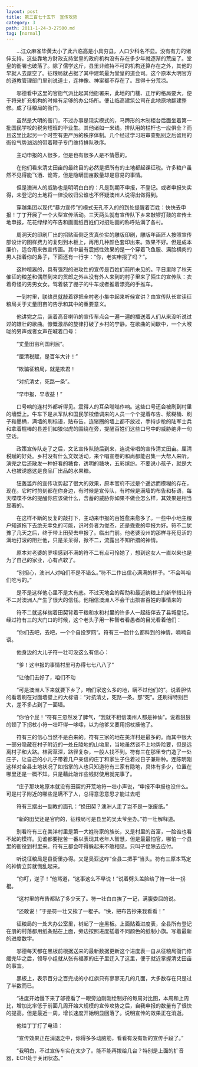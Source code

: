 ```yaml
---
layout: post
title: 第二百七十五节　宣传攻势
category: 3
path: 2011-1-24-3-27500.md
tag: [normal]
---
```


　　…江众麻雀毕黄太小了此六临高是小具穷县，人口少科名不显。没有有力的诸伸支持。这些靠地方财政支持堂皇的政府机构没有存在多少年就逐渐的荒废了。堂皇的衙署也破落了。除了儒学这斤，县里非维持不可的机构还算存在之外，其他的早就人去屋空了。征粮局就占据了其中建筑最为堂皇的道会司。这个原本大明官方的道教管理部门里别说道士，连神像、神案都不存在了。显得十分荒凉。

　　邬德看中这里的官衙气派比起其他衙署来，此地的门楼、正厅的格局要大，便于将来扩充机构的时候有足够的办公场所。便让临高建筑公司在此地原地翻建整修。成了征粮局的衙门。

　　虽然是大明的衙门，不过办事是现实模式的，马蹄形的木制柜台后面坐着第一批国民学校的税务短班的毕业生。其他诸如一米线。排队用的栏杆也一应俱全？而且这里比起另一个时空有更严厉的秩序体制。几个经过学习班审查甄别之后留用的衙役气势汹汹的带着鞭子专门维持排队秩序。

　　主动申报的人很多，但是也有很多人是不情愿的。

　　在他们看来清丈田亩的最终目的必然是把所有的土地都起课征税。许多粮户虽然不见得能飞洒、诡寄，但是隐瞒田亩数量却是容易的事情。

　　但是澳洲人的威胁也是明明白白的：凡是到期不申报，不登记。或者申报失实得，未登记的土地将一律没收归公谁也不怀疑澳州人说得出做得到。

　　穿越集团以现代“暴力宣传”的模式无孔不入的的到处提醒着百姓：快快去申报！丁丁开展了一个大型宣传活动。三天两头就有宣传队下乡来敲锣打鼓的宣传土地申报，花花绿绿的布告和画画纸百姓们对招贴画的称呼贴满了各村。

　　周洞天的印刷厂出的招贴画倒乏货真价实的雕版印刷，雕版年画匠人按照宣传部设计的图样费力的复刻到木板上，再用几种颜色套印出来。效果不好。但是成本廉价，适合用来做宣传画。其中最有震撼性效果的是一个穿着飞鱼服、满脸横肉的男人指着你的鼻子，下面还有一行字：“你，老实申报了吗？”。

　　这种喧嚣的，具有强烈的进攻性的宣传是百姓们前所未见的。平日里除了秋天催征的粮差和偶然到来的货郎之外从没有外人来到的村子里来了陌生的宣传队：衣着奇怪的男男女女。驾着装了棚子的牛车或者推着漂亮的手推车。

　　一到村里，联络员就敲着锣把全村老小集中起来听候宣讲？由宣传队长宣读征粮局关于丈量田亩的告示和其中的重要意义。

　　他讲完之后，装着高音喇叭的宣传车点会一遍一遍的播送着人们从来没听说过过的雄壮的歌曲。慷慨激昂的旋律打破了乡村的宁静。在歌曲的间歇中，一个大喉咙的男声或者女声在喊着口号：

　　“丈量田亩利国利民”。

　　“厘清税赋，是百年大计！”

　　“欺骗征粮局，就是欺君！

　　“对抗清丈，死路一条”。

　　“早申报，早收益！”

　　口号响的连村外都听得见。震得人的耳朵嗡嗡作响。这些口号还会被刷到村里的墙壁上。牛车下是从军队和国民学校借调来的人员一个个提着布告、浆糊桶、刷子和墨桶，满墙的刷标语，贴布告。连猪圈的墙上都不放过，手持步枪的陆军士兵和拿着棍棒的县差们如狼似虎的围绕在旁，提醒百姓们这些口号中的威胁绝非一句空话。

　　政策宣传队走了之后，文艺宣传队随后到来，连说带唱的宣传清丈田亩。厘清税赋的好处。乡村没有什么文娱活动，来个唱宣卷的和尚都能召集一大帮人来听。演完之后还散发一种好看的糖食，透明的糖块，五彩缤纷。不要说小孩子，就是大人也被诱惑这是食品厂出品的水果糖。

　　狂轰滥炸的宣传攻势起了很大的效果，原本官府不过是个遥远而模糊的存在，现在。它时时剪刻都在你身边，有时候是宣传队，有时候是满墙的布告和标语，每天喋喋不休的提醒你应该做什么，含蓄的威胁你如果不做会怎么样，其效果是相当显著的。

　　在这样不断的反复的敲打下，主动来申报的百姓愈来愈多了。一些中小地主粮户知道拖下去绝无幸免的可能，识时务者为俊杰，还是乖乖的申报为好。符不二犹豫了几天之后，终于带上田契去申报了。临出门前。他老婆没州的那样寻死觅活的满地打滚的阻拦他，只是呆呆得，掀不二，流露出不知所措的神情。

　　原本对老婆的罗嗦感到不满的符不二有点可怜她了，想到这女人一直以来也是为了自己的家业，心有点软了。

　　“别担心，澳洲人对咱们不是不错么。”符不二作出信心满满的样子。“不会叫咱们吃亏的。”

　　是不是这样他心里不是太有底。不过天地会的帮助和最近纳粮上的新举措让符不二对澳洲人产生了很大的信任。他相信澳洲人不会干出损害百姓的事情来的

　　符不二就这样揣着田契背着干粮和水和村里的许多人一起结伴去了县城登记。经过符有三的大门口的时候，这个老头子用一种智者看愚者的目光看着他们：

　　“你们去吧，去吧，一个个自投罗网”。符有三一脸什么都料到的神情，喃喃自语。

　　他身边的大儿子符一壮可没这么有信心：

　　“爹！这申报的事情村里可办得七七八八了”

　　“让他们去好了，咱们不动

　　“可是澳洲人下来就要下乡了，咱们家这么多的地，瞒不过他们的”。说着胆怯的看着刷在对面墙壁上的大标语：“对抗清丈，死路一条。那“死”。还刷得特别巨大，差不多占到了一面墙。

　　“你怕个屁！”符有三忽然发了脾气，“我就不相信澳州人都是神仙”。说着狠狠的顿了下拐杖小符一壮吓得一哆嗦，以为他爹又要用拐杖揍他了。

　　符有三的信心当然不是白来的。符有三家的地在美洋村是最多的。而其中很大一部分隐藏在村子附近的一处丘陵地的山坳里，当地虽然谈不上地势险要，但是远离村子和大路。林密草深，路径复杂，一般人找不到。符有三在那里专门造了一处庄子，让自己的小儿子带着几户亲信的庄丁和家生子住着过日子兼耕种。连陈明刚这样对全县土地状况了如指掌的人也只知道符有三家有隐地，具体有多少，位置在哪里还是一概不知。只是藉此敲诈些钱财使用就完事了。

　　“庄子那块地原本就没有田契的开荒地符一壮小声说，“申报不申报也没什么。可是村子附近的哪些是瞒不了人，总得意思意思才能过去吧

　　符有三摆出一副教的面孔：“换田契？澳洲人走了岂不是一张废纸。”

　　“新的田契还是官府的，征粮局可是县里的吴太爷坐办。”符一壮解释道。

　　别看符有三在美洋村里是第一大姓符家的族长，又是村里的首富，一脸谁也看不起的模样。见谁都要挖苦一番以表现其老年人智慧，但是最最怕官，哪怕一个县里的衙役到村里来。符有三都会吓得躲起来不敢相见。只叫子侄除去应付。

　　听说征粮局是县衙里办得。又是吴亚这咋“全县二把手”当头。符有三原本笃定的神情立剪就慌乱起来。

　　“你叮，逆子！”他骂道，“这事这么不早说！”说着劈头盖脸给了符一壮一拐棍。

　　“这村里的布告都贴了多少天了。符一壮白白挨了一记，满腹委屈的说。

　　“还敢说！”于是符一壮又挨了一棍子。“快，把布告抄来我看看！”

　　征粮局的一处大办公室里，树起了一座黑板。上面贴着进度表，全县所有登记在册的村落都用纸条贴在上面，旁边按照进度插着不同颜色的纸制小旗。写着最新的进度数字。

　　邬德每天都在黑板前根据送来的最新数据更新这个进度表一自从征粮局衙门修缓完毕之后，领导小组就从张有福家的庄子里迁入了这里，便于就近掌握清丈田亩的事宜。

　　黑板上，表示百分之百完成的小红旗只有寥寥无几的几面，大多数存在只是过了半数而已。

　　“进度开始慢下来了邬德看了一眼旁边刚刚绘制好的每周对比图，本周和上周比，增加比率低于前面几周开始大规模的宣传攻势之后，自我申报的数量有了很快的提高。但是最近一周，增长速度开始明显回落了。说明宣传的效果正在消逝。

　　他给丁丁打了电话：

　　“宣传效果正在消退之中，你得多多动脑筋，看看有没有新的宣传手段了。”

　　“我明白，不过宣传车实在太少了。能不能再拨给几台？特别是上面的扩音器，ECH处于关闭状态。”
